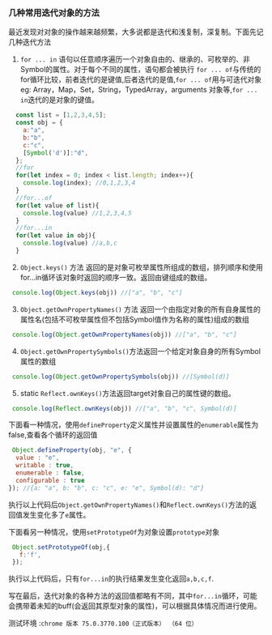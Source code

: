 ### 几种常用迭代对象的方法

最近发现对对象的操作越来越频繁，大多说都是迭代和浅复制，深复制。下面先记几种迭代方法

1. `for ... in` 语句以任意顺序遍历一个对象自由的、继承的、可枚举的、非Symbol的属性。对于每个不同的属性，语句都会被执行
  `for ... of`与传统的for循环比较，前者迭代的是键值,后者迭代的是值,`for ... of`用与可迭代对象eg: Array，Map，Set，String，TypedArray，arguments 对象等,`for ... in`迭代的是对象的键值。

  ```js
    const list = [1,2,3,4,5];
    const obj = {
      a:"a",
      b:"b",
      c:"c",
      [Symbol('d')]:"d",
    };
    //for
    for(let index = 0; index < list.length; index++){
      console.log(index); //0,1,2,3,4
    }
    //for...of
    for(let value of list){
      console.log(value) //1,2,3,4,5
    }
    //for...in
    for(let value in obj){
      console.log(value) //a,b,c
    }
  ```

2. `Object.keys()` 方法 返回的是对象可枚举属性所组成的数组，排列顺序和使用for...in循环该对象时返回的顺序一致。返回由键组成的数组。

  ```js
   console.log(Object.keys(obj)) //["a", "b", "c"]
  ```
   
3. `Object.getOwnPropertyNames()` 方法 返回一个由指定对象的所有自身属性的属性名(包括不可枚举属性但不包括Symbol值作为名称的属性)组成的数组

  ```js
   console.log(Object.getOwnPropertyNames(obj)) //["a", "b", "c"]
  ```
   
4. `Object.getOwnPropertySymbols()`方法返回一个给定对象自身的所有Symbol属性的数组

  ```js
   console.log(Object.getOwnPropertySymbols(obj)) //[Symbol(d)]
  ```

5. static `Reflect.ownKeys()`方法返回target对象自己的属性键的数组。
  ```js
   console.log(Reflect.ownKeys(obj)) //["a", "b", "c", Symbol(d)]
  ``` 


下面看一种情况，使用`defineProperty`定义属性并设置属性的`enumerable`属性为false,查看各个循环的返回值
```js
 Object.defineProperty(obj, "e", {
  value : "e",
  writable : true,
  enumerable : false,
  configurable : true
}); //{a: "a", b: "b", c: "c", e: "e", Symbol(d): "d"}
```
执行以上代码后`Object.getOwnPropertyNames()`和`Reflect.ownKeys()`方法的返回值发生变化多了`e`属性。


下面看另一种情况，使用`setPrototypeOf`为对象设置`prototype`对象
```js
 Object.setPrototypeOf(obj,{
   f:'f',
 });
```
执行以上代码后，只有`for...in`的执行结果发生变化返回`a,b,c,f`. 

写在最后，迭代对象的各种方法的返回值都略有不同，其中`for...in`循环，可能会携带着未知的buff(会返回其原型对象的属性)，可以根据具体情况而进行使用。

  测试环境 :`chrome 版本 75.0.3770.100（正式版本） （64 位）`







